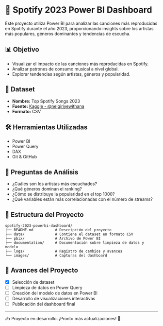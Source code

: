 # 🎵 Spotify 2023 Power BI Dashboard

Este proyecto utiliza Power BI para analizar las canciones más reproducidas en Spotify durante el año 2023, proporcionando insights sobre los artistas más populares, géneros dominantes y tendencias de escucha.

## 📊 Objetivo

- Visualizar el impacto de las canciones más reproducidas en Spotify.
- Analizar patrones de consumo musical a nivel global.
- Explorar tendencias según artistas, géneros y popularidad.

## 📂 Dataset

- **Nombre:** Top Spotify Songs 2023
- **Fuente:** [Kaggle - @nelgiriyewithana](https://www.kaggle.com/datasets/nelgiriyewithana/top-spotify-songs-2023)
- **Formato:** CSV

## 🛠️ Herramientas Utilizadas

- Power BI
- Power Query
- DAX
- Git & GitHub

## 📌 Preguntas de Análisis

- ¿Cuáles son los artistas más escuchados?
- ¿Qué géneros dominan el ranking?
- ¿Cómo se distribuye la popularidad en el top 1000?
- ¿Qué variables están más correlacionadas con el número de streams?

## 📁 Estructura del Proyecto

```
spotify-2023-powerbi-dashboard/
├── README.md          # Descripción del proyecto
├── data/              # Contiene el dataset en formato CSV
├── pbix/              # Archivo de Power BI
├── documentation/     # Documentación sobre limpieza de datos y modelo
├── logs/              # Registro de cambios y avances
└── images/            # Capturas del dashboard
```
## 🚀 Avances del Proyecto

- [x] Selección de dataset
- [ ] Limpieza de datos en Power Query
- [ ] Creación del modelo de datos en Power BI
- [ ] Desarrollo de visualizaciones interactivas
- [ ] Publicación del dashboard final

---
✍️ Proyecto en desarrollo. ¡Pronto más actualizaciones! 🚀
